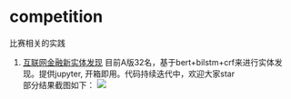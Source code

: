 # competition
比赛相关的实践

1. [互联网金融新实体发现](https://www.datafountain.cn/competitions/361)
  目前A版32名，基于bert+bilstm+crf来进行实体发现。提供jupyter, 开箱即用。代码持续迭代中，欢迎大家star             
部分结果截图如下：
![](https://i.imgur.com/afLZrMQ.png)